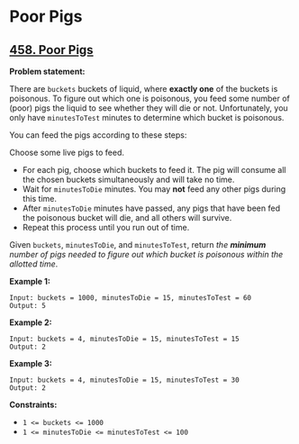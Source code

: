 # Poor Pigs

## [458. Poor Pigs](https://leetcode.com/problems/poor-pigs/)

**Problem statement:**

There are `buckets` buckets of liquid, where **exactly one** of the buckets is poisonous. To figure out which one is poisonous, you feed some number of (poor) pigs the liquid to see whether they will die or not. Unfortunately, you only have `minutesToTest` minutes to determine which bucket is poisonous.

You can feed the pigs according to these steps:

Choose some live pigs to feed.
* For each pig, choose which buckets to feed it. The pig will consume all the chosen buckets simultaneously and will take no time.
* Wait for `minutesToDie` minutes. You may **not** feed any other pigs during this time.
* After `minutesToDie` minutes have passed, any pigs that have been fed the poisonous bucket will die, and all others will survive.
* Repeat this process until you run out of time.

Given `buckets`, `minutesToDie`, and `minutesToTest`, return *the **minimum** number of pigs needed to figure out which bucket is poisonous within the allotted time*.

**Example 1:**

```
Input: buckets = 1000, minutesToDie = 15, minutesToTest = 60
Output: 5
```

**Example 2:**

```
Input: buckets = 4, minutesToDie = 15, minutesToTest = 15
Output: 2
```

**Example 3:**

```
Input: buckets = 4, minutesToDie = 15, minutesToTest = 30
Output: 2
```

**Constraints:**

* `1 <= buckets <= 1000`
* `1 <= minutesToDie <= minutesToTest <= 100`
